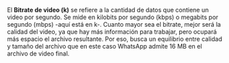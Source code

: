 El **Bitrate de video (k)** se refiere a la cantidad de datos que contiene un video por segundo. Se mide en kilobits por segundo (kbps) o megabits por segundo (mbps) -aquí está en k-. Cuanto mayor sea el bitrate, mejor será la calidad del video, ya que hay más información para trabajar, pero ocupará más espacio el archivo resultante. Por eso, busca un equilibrio entre calidad y tamaño del archivo que en este caso WhatsApp admite 16 MB en el archivo de video final.
